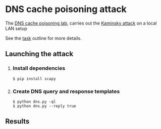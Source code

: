 # DNS cache poisoning attack

The [DNS cache poisoning lab](https://seedsecuritylabs.org/Labs_20.04/Networking/DNS/DNS_Remote/), carries out the [Kaminsky attack](https://duo.com/blog/the-great-dns-vulnerability-of-2008-by-dan-kaminsky) on a local LAN setup

See the [task](./assets/task.pdf) outline for more details.

## Launching the attack

1. ### Install dependencies
    ```shell
    $ pip install scapy
    ```

2. ### Create DNS query and response templates
    ```shell
    $ python dns.py -ql
    $ python dns.py --reply true
    ```


## Results
